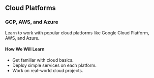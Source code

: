 ## Cloud Platforms

### GCP, AWS, and Azure
Learn to work with popular cloud platforms like Google Cloud Platform, AWS, and Azure.

#### How We Will Learn
- Get familiar with cloud basics.
- Deploy simple services on each platform.
- Work on real-world cloud projects.
